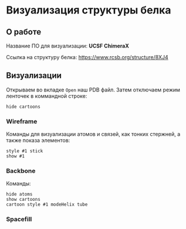 # Визуализация структуры белка

## О работе

Название ПО для визуализации: **UCSF ChimeraX**

Ссылка на структуру белка: https://www.rcsb.org/structure/8XJ4

## Визуализации

Открываем во вкладке `Open` наш PDB файл. Затем отключаем режим ленточек в коммандной строке:
```cli
hide cartoons
```

### Wireframe


Команды для визуализации атомов и связей, как тонких стержней, а также показа элементов:
```cli
style #1 stick
show #1
```

### Backbone


Команды:
```cli
hide atoms
show cartoons
cartoon style #1 modeHelix tube
```

### Spacefill
